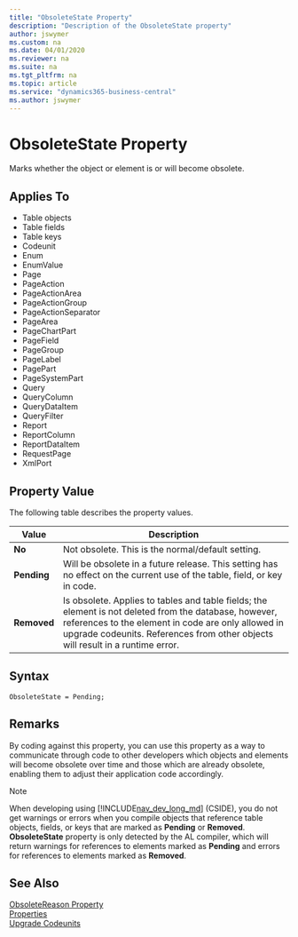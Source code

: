 ```yaml
---
title: "ObsoleteState Property"
description: "Description of the ObsoleteState property"
author: jswymer
ms.custom: na
ms.date: 04/01/2020
ms.reviewer: na
ms.suite: na
ms.tgt_pltfrm: na
ms.topic: article
ms.service: "dynamics365-business-central"
ms.author: jswymer
---
```


# ObsoleteState Property
Marks whether the object or element is or will become obsolete.   

## Applies To  

-   Table objects
-   Table fields
-   Table keys
-	Codeunit
-	Enum
-	EnumValue
-	Page
-	PageAction
-	PageActionArea
-	PageActionGroup
-	PageActionSeparator
-	PageArea
-	PageChartPart
-	PageField
-	PageGroup
-	PageLabel
-	PagePart
-	PageSystemPart
-	Query
-	QueryColumn
-	QueryDataItem
-	QueryFilter
-	Report
-	ReportColumn
-	ReportDataItem
-	RequestPage
-	XmlPort


## Property Value
 
The following table describes the property values.  

|  Value  |  Description  |
|---------|---------------|  
|**No**|Not obsolete. This is the normal/default setting.|  
|**Pending**|Will be obsolete in a future release. This setting has no effect on the current use of the table, field, or key in code. |  
|**Removed**|Is obsolete. Applies to tables and table fields; the element is not deleted from the database, however, references to the element in code are only allowed in upgrade codeunits. References from other objects will result in a runtime error.|   

## Syntax
```
ObsoleteState = Pending;
```

## Remarks
By coding against this property, you can use this property as a way to communicate through code to other developers which objects and elements will become obsolete over time and those which are already obsolete, enabling them to adjust their application code accordingly.

> [!NOTE]
> When developing using [!INCLUDE[nav_dev_long_md](../includes/nav_dev_long_md.md)] (CSIDE), you do not get warnings or errors when you compile objects that reference table objects, fields, or keys that are marked as **Pending** or **Removed**. **ObsoleteState** property is only detected by the AL compiler, which will return warnings for references to elements marked as **Pending** and errors for references to elements marked as **Removed**.

## See Also  
[ObsoleteReason Property](devenv-obsoletereason-property.md)  
[Properties](devenv-properties.md)  
[Upgrade Codeunits](../devenv-methodtype-property-upgrade-codeunits.md)  

